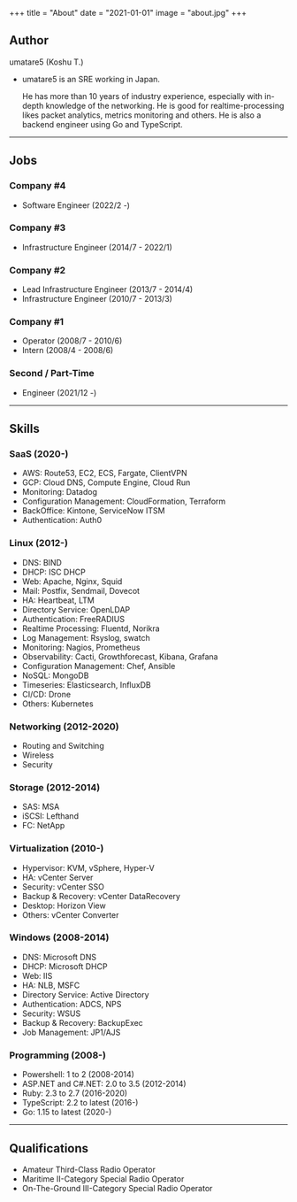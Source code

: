 +++
title = "About"
date  = "2021-01-01"
image = "about.jpg"
+++

## Author

umatare5 (Koshu T.)

- umatare5 is an SRE working in Japan.

  He has more than 10 years of industry experience, especially with in-depth knowledge of the networking.
  He is good for realtime-processing likes packet analytics, metrics monitoring and others. He is also a backend engineer using Go and TypeScript.

---

## Jobs

### Company #4

- Software Engineer (2022/2 -)

### Company #3

- Infrastructure Engineer (2014/7 - 2022/1)

### Company #2

- Lead Infrastructure Engineer (2013/7 - 2014/4)
- Infrastructure Engineer (2010/7 - 2013/3)

### Company #1

- Operator (2008/7 - 2010/6)
- Intern (2008/4 - 2008/6)

### Second / Part-Time

- Engineer (2021/12 -)

---

## Skills

### SaaS (2020-)

- AWS: Route53, EC2, ECS, Fargate, ClientVPN
- GCP: Cloud DNS, Compute Engine, Cloud Run
- Monitoring: Datadog
- Configuration Management: CloudFormation, Terraform
- BackOffice: Kintone, ServiceNow ITSM
- Authentication: Auth0

### Linux (2012-)

- DNS: BIND
- DHCP: ISC DHCP
- Web: Apache, Nginx, Squid
- Mail: Postfix, Sendmail, Dovecot
- HA: Heartbeat, LTM
- Directory Service: OpenLDAP
- Authentication: FreeRADIUS
- Realtime Processing: Fluentd, Norikra
- Log Management: Rsyslog, swatch
- Monitoring: Nagios, Prometheus
- Observability: Cacti, Growthforecast, Kibana, Grafana
- Configuration Management: Chef, Ansible
- NoSQL: MongoDB
- Timeseries: Elasticsearch, InfluxDB
- CI/CD: Drone
- Others: Kubernetes

### Networking (2012-2020)

- Routing and Switching
- Wireless
- Security

### Storage (2012-2014)

- SAS: MSA
- iSCSI: Lefthand
- FC: NetApp

### Virtualization (2010-)

- Hypervisor: KVM, vSphere, Hyper-V
- HA: vCenter Server
- Security: vCenter SSO
- Backup & Recovery: vCenter DataRecovery
- Desktop: Horizon View
- Others: vCenter Converter

### Windows (2008-2014)

- DNS: Microsoft DNS
- DHCP: Microsoft DHCP
- Web: IIS
- HA: NLB, MSFC
- Directory Service: Active Directory
- Authentication: ADCS, NPS
- Security: WSUS
- Backup & Recovery: BackupExec
- Job Management: JP1/AJS

### Programming (2008-)

- Powershell: 1 to 2 (2008-2014)
- ASP.NET and C#.NET: 2.0 to 3.5 (2012-2014)
- Ruby: 2.3 to 2.7 (2016-2020)
- TypeScript: 2.2 to latest (2016-)
- Go: 1.15 to latest (2020-)

---

## Qualifications

- Amateur Third-Class Radio Operator
- Maritime Ⅱ-Category Special Radio Operator
- On-The-Ground Ⅲ-Category Special Radio Operator
